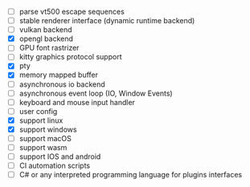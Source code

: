- [ ] parse vt500 escape sequences
- [ ] stable renderer interface (dynamic runtime backend)
- [ ] vulkan backend
- [x] opengl backend
- [ ] GPU font rastrizer
- [ ] kitty graphics protocol support
- [x] pty
- [x] memory mapped buffer
- [ ] asynchronous io backend
- [ ] asynchronous event loop (IO, Window Events)
- [ ] keyboard and mouse input handler
- [ ] user config
- [x] support linux
- [x] support windows 
- [ ] support macOS
- [ ] support wasm
- [ ] support IOS and android
- [ ] CI automation scripts
- [ ] C# or any interpreted programming language for plugins interfaces
